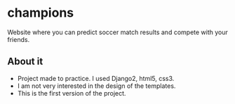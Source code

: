 # champions
Website where you can predict soccer match results and compete with your friends.


## About it
* Project made to practice. I used Django2, html5, css3.
* I am not very interested in the design of the templates.
* This is the first version of the project. 
